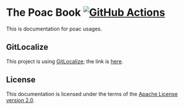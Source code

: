 # The Poac Book [![GitHub Actions](https://github.com/poacpm/doc.poac.pm/workflows/GitHub%20Pages/badge.svg)](https://github.com/poacpm/doc.poac.pm/actions?query=workflow%3A%22GitHub+Pages%22)
This is documentation for poac usages.

## GitLocalize
This project is using [GitLocalize](https://gitlocalize.com); the link is [here](https://gitlocalize.com/repo/3597).

## License
This documentation is licensed under the terms of the [Apache License version 2.0](LICENSE).
